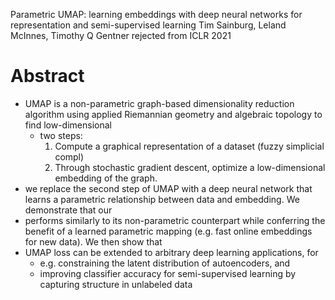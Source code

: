 Parametric UMAP: learning embeddings with deep neural networks for representation and semi-supervised learning
Tim Sainburg, Leland McInnes, Timothy Q Gentner
rejected from ICLR 2021

# Abstract

* UMAP is a non-parametric graph-based dimensionality reduction algorithm using
  applied Riemannian geometry and algebraic topology to find low-dimensional
  * two steps: 
    1. Compute a graphical representation of a dataset (fuzzy simplicial compl)
    2. Through stochastic gradient descent, optimize a low-dimensional
       embedding of the graph. 
* we replace the second step of UMAP with a deep neural network that learns a
  parametric relationship between data and embedding. We demonstrate that our
* performs similarly to its non-parametric counterpart while conferring the
  benefit of a learned parametric mapping (e.g. fast online embeddings for new
  data).  We then show that 
* UMAP loss can be extended to arbitrary deep learning applications, for
  * e.g. constraining the latent distribution of autoencoders, and 
  * improving classifier accuracy for semi-supervised learning by capturing
    structure in unlabeled data
